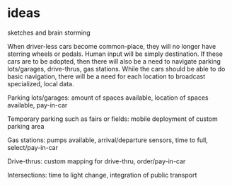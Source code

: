 # ideas
sketches and brain storming



When driver-less cars become common-place, they will no longer have sterring wheels or pedals. Human input will be simply destination. If these cars are to be adopted, then there will also be a need to navigate parking lots/garages, drive-thrus, gas stations. While the cars should be able to do basic navigation, there will be a need for each location to broadcast specialized, local data.

 Parking lots/garages: 
      amount of spaces available, 
      location of spaces available, 
      pay-in-car
      
 Temporary parking such as fairs or fields: 
          mobile deployment of custom parking area
          
 Gas stations: 
      pumps available, 
      arrival/departure sensors, 
      time to full, 
      select/pay-in-car
      
 Drive-thrus: 
      custom mapping for drive-thru, 
      order/pay-in-car
      
 Intersections: 
    time to light change, 
    integration of public transport
      
      
 
      
 
     
